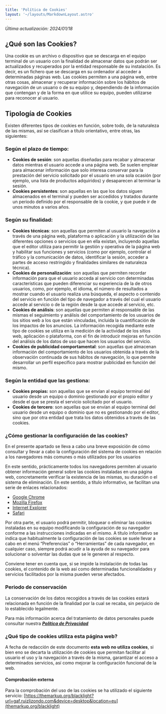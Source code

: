 ```yaml
---
title: 'Política de Cookies'
layout: '~/layouts/MarkdownLayout.astro'
---
```


_Última actualización: 2024/01/18_


## ¿Qué son las Cookies?

Una cookie es un archivo o dispositivo que se descarga en el equipo terminal de un usuario con la finalidad de almacenar datos que podrán ser actualizados y recuperados por la entidad responsable de su instalación. Es decir, es un fichero que se descarga en su ordenador al acceder a determinadas páginas web. Las cookies permiten a una página web, entre otras cosas, almacenar y recuperar información sobre los hábitos de navegación de un usuario o de su equipo y, dependiendo de la información que contengan y de la forma en que utilice su equipo, pueden utilizarse para reconocer al usuario.

## Tipología de Cookies

Existen diferentes tipos de cookies en función, sobre todo, de la naturaleza de las mismas, así se clasifican a título orientativo, entre otras, las siguientes:

### Según el plazo de tiempo:

*   **Cookies de sesión**: son aquellas diseñadas para recabar y almacenar datos mientras el usuario accede a una página web. Se suelen emplear para almacenar información que solo interesa conservar para la prestación del servicio solicitado por el usuario en una sola ocasión (por ejemplo, una lista de productos adquiridos) y desaparecen al terminar la sesión.
*   **Cookies persistentes**: son aquellas en las que los datos siguen almacenados en el terminal y pueden ser accedidos y tratados durante un periodo definido por el responsable de la cookie, y que puede ir de unos minutos a varios años.

### Según su finalidad:

*   **Cookies técnicas**: son aquellas que permiten al usuario la navegación a través de una página web, plataforma o aplicación y la utilización de las diferentes opciones o servicios que en ella existan, incluyendo aquellas que el editor utiliza para permitir la gestión y operativa de la página web y habilitar sus funciones y servicios (como por ejemplo, controlar el tráfico y la comunicación de datos, identificar la sesión, acceder a partes de acceso restringido y finalidades similares de naturaleza técnica).
*   **Cookies de personalización**: son aquellas que permiten recordar información para que el usuario acceda al servicio con determinadas características que pueden diferenciar su experiencia de la de otros usuarios, como, por ejemplo, el idioma, el número de resultados a mostrar cuando el usuario realiza una búsqueda, el aspecto o contenido del servicio en función del tipo de navegador a través del cual el usuario accede al servicio o de la región desde la que accede al servicio, etc.
*   **Cookies de análisis**: son aquellas que permiten al responsable de las mismas el seguimiento y análisis del comportamiento de los usuarios de los sitios web a los que están vinculadas, incluida la cuantificación de los impactos de los anuncios. La información recogida mediante este tipo de cookies se utiliza en la medición de la actividad de los sitios web, aplicación o plataforma, con el fin de introducir mejoras en función del análisis de los datos de uso que hacen los usuarios del servicio.
*   **Cookies de publicidad comportamental**: son aquellas que almacenan información del comportamiento de los usuarios obtenida a través de la observación continuada de sus hábitos de navegación, lo que permite desarrollar un perfil específico para mostrar publicidad en función del mismo.

### Según la entidad que las gestiona:

*   **Cookies propias:** son aquellas que se envían al equipo terminal del usuario desde un equipo o dominio gestionado por el propio editor y desde el que se presta el servicio solicitado por el usuario.
*   **Cookies de tercero**: son aquellas que se envían al equipo terminal del usuario desde un equipo o dominio que no es gestionando por el editor, sino que por otra entidad que trata los datos obtenidos a través de las cookies.

### ¿Cómo gestionar la configuración de las cookies?

En el presente apartado se lleva a cabo una breve exposición de cómo consultar y llevar a cabo la configuración del sistema de cookies en relación a los navegadores más comunes o más utilizados por los usuarios

En este sentido, prácticamente todos los navegadores permiten al usuario obtener información general sobre las cookies instaladas en una página web, concretamente verificar la existencia de las mismas, su duración o el sistema de eliminación. En este sentido, a título informativo, se facilitan una serie de enlaces relacionados:

*   [Google Chrome](https://support.google.com/chrome/answer/95647?hl=es)
*   [Mozilla Firefox](https://support.mozilla.org/es/kb/cookies-informacion-que-los-sitios-web-guardan-en-)
*   [Internet Explorer](http://windows.microsoft.com/es-es/windows7/how-to-manage-cookies-in-internet-explorer-9)
*   [Safari](http://support.apple.com/kb/ph5042)

Por otra parte, el usuario podrá permitir, bloquear o eliminar las cookies instaladas en su equipo modificando la configuración de su navegador conforme a las instrucciones indicadas en el mismo. A título informativo se indica que habitualmente la configuración de las cookies se suele llevar a cabo en el menú “Preferencias” o “Herramientas” de cada navegador, en cualquier caso, siempre podrá acudir a la ayuda de su navegador para solucionar o solventar las dudas que se le generen al respecto.

Conviene tener en cuenta que, si se impide la instalación de todas las cookies, el contenido de la web así como determinadas funcionalidades y servicios facilitados por la misma pueden verse afectados.

### Periodo de conservación

La conservación de los datos recogidos a través de las cookies estará relacionada en función de la finalidad por la cual se recaba, sin perjuicio de lo establecido legalmente.

Para más información acerca del tratamiento de datos personales puede consultar nuestra [**_Política de Privacidad_**](/legal/privacidad)

### ¿Qué tipo de cookies utiliza esta página web?

A fecha de redacción de este documento **esta web no utiliza cookies**, si bien eno se decarta la utilización de cookies que permitan facilitar al usuario el uso y la navegación a través de la misma, garantizar el acceso a determinados servicios, así como mejorar la configuración funcional de la web.

#### Comprobación externa
Para la comprobación del uso de las cookies se ha utilizado el siguiente servicio: [https://themarkup.org/blacklight?url=gaf.ruizlizondo.com&device=desktop&location=eu](themarkup.org/blacklight)
